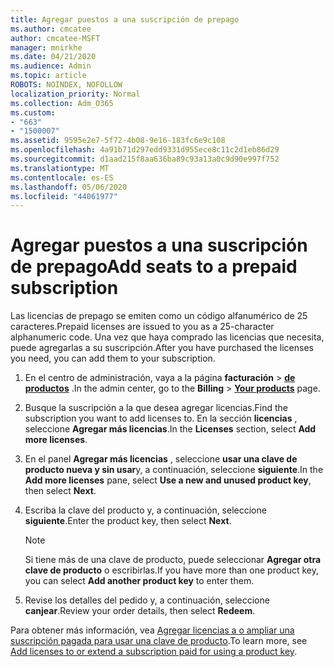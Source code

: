 ```yaml
---
title: Agregar puestos a una suscripción de prepago
ms.author: cmcatee
author: cmcatee-MSFT
manager: mnirkhe
ms.date: 04/21/2020
ms.audience: Admin
ms.topic: article
ROBOTS: NOINDEX, NOFOLLOW
localization_priority: Normal
ms.collection: Adm_O365
ms.custom:
- "663"
- "1500007"
ms.assetid: 9595e2e7-5f72-4b08-9e16-183fc6e9c108
ms.openlocfilehash: 4a91b71d297edd9331d955ece8c11c2d1eb86d29
ms.sourcegitcommit: d1aad215f8aa636ba89c93a13a0c9d90e997f752
ms.translationtype: MT
ms.contentlocale: es-ES
ms.lasthandoff: 05/06/2020
ms.locfileid: "44061977"
---
```

# <a name="add-seats-to-a-prepaid-subscription"></a><span data-ttu-id="38847-102">Agregar puestos a una suscripción de prepago</span><span class="sxs-lookup"><span data-stu-id="38847-102">Add seats to a prepaid subscription</span></span>

<span data-ttu-id="38847-103">Las licencias de prepago se emiten como un código alfanumérico de 25 caracteres.</span><span class="sxs-lookup"><span data-stu-id="38847-103">Prepaid licenses are issued to you as a 25-character alphanumeric code.</span></span> <span data-ttu-id="38847-104">Una vez que haya comprado las licencias que necesita, puede agregarlas a su suscripción.</span><span class="sxs-lookup"><span data-stu-id="38847-104">After you have purchased the licenses you need, you can add them to your subscription.</span></span> 

1. <span data-ttu-id="38847-105">En el centro de administración, vaya a la página **facturación** > **[de productos](https://go.microsoft.com/fwlink/p/?linkid=842054)** .</span><span class="sxs-lookup"><span data-stu-id="38847-105">In the admin center, go to the **Billing** > **[Your products](https://go.microsoft.com/fwlink/p/?linkid=842054)** page.</span></span>

2. <span data-ttu-id="38847-106">Busque la suscripción a la que desea agregar licencias.</span><span class="sxs-lookup"><span data-stu-id="38847-106">Find the subscription you want to add licenses to.</span></span> <span data-ttu-id="38847-107">En la sección **licencias** , seleccione **Agregar más licencias**.</span><span class="sxs-lookup"><span data-stu-id="38847-107">In the **Licenses** section, select **Add more licenses**.</span></span>

3. <span data-ttu-id="38847-108">En el panel **Agregar más licencias** , seleccione **usar una clave de producto nueva y sin usar**y, a continuación, seleccione **siguiente**.</span><span class="sxs-lookup"><span data-stu-id="38847-108">In the **Add more licenses** pane, select **Use a new and unused product key**, then select **Next**.</span></span>

4. <span data-ttu-id="38847-109">Escriba la clave del producto y, a continuación, seleccione **siguiente**.</span><span class="sxs-lookup"><span data-stu-id="38847-109">Enter the product key, then select **Next**.</span></span>

    > [!NOTE]
    > <span data-ttu-id="38847-110">Si tiene más de una clave de producto, puede seleccionar **Agregar otra clave de producto** o escribirlas.</span><span class="sxs-lookup"><span data-stu-id="38847-110">If you have more than one product key, you can select **Add another product key** to enter them.</span></span>

5. <span data-ttu-id="38847-111">Revise los detalles del pedido y, a continuación, seleccione **canjear**.</span><span class="sxs-lookup"><span data-stu-id="38847-111">Review your order details, then select **Redeem**.</span></span>

<span data-ttu-id="38847-112">Para obtener más información, vea [Agregar licencias a o ampliar una suscripción pagada para usar una clave de producto](https://docs.microsoft.com/office365/admin/misc/add-licenses-using-product-key).</span><span class="sxs-lookup"><span data-stu-id="38847-112">To learn more, see [Add licenses to or extend a subscription paid for using a product key](https://docs.microsoft.com/office365/admin/misc/add-licenses-using-product-key).</span></span>